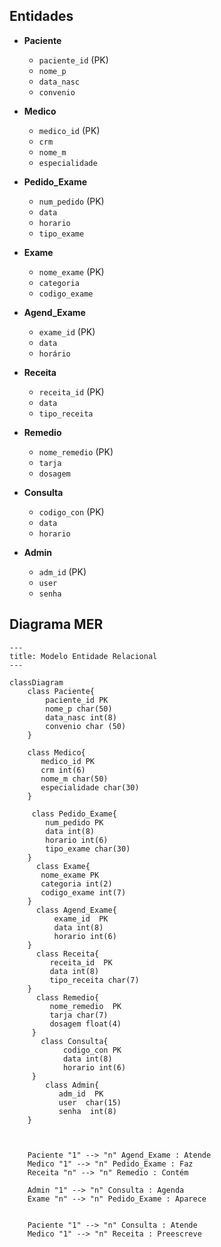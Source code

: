 ## Entidades 

  - **Paciente**
      - `paciente_id` (PK)
      - `nome_p`
      - `data_nasc`
      - `convenio`


 - **Medico**
     - `medico_id` (PK)
     - `crm`
     - `nome_m`
     - `especialidade`


 - **Pedido_Exame**
     - `num_pedido` (PK)
     - `data`
     - `horario`
     - `tipo_exame`

  - **Exame**
      - `nome_exame` (PK)
      - `categoria`
      - `codigo_exame`
  
  - **Agend_Exame**
      - `exame_id` (PK)
      -  `data`
      -  `horário`
  
  - **Receita**
      -  `receita_id` (PK)
      -  `data`
      -  `tipo_receita`

  - **Remedio**
      - `nome_remedio` (PK)
      -  `tarja`
      -  `dosagem`
        
  - **Consulta**
      -  `codigo_con` (PK)
      -  `data`
      -  `horario`
   
  - **Admin**
      - `adm_id` (PK)
      - `user`
      - `senha`

        
## Diagrama MER

```mermaid
---
title: Modelo Entidade Relacional
---

classDiagram
    class Paciente{
        paciente_id PK
        nome_p char(50)
        data_nasc int(8)
        convenio char (50)
    }

    class Medico{
       medico_id PK
       crm int(6)
       nome_m char(50)
       especialidade char(30)
    }

     class Pedido_Exame{
        num_pedido PK
        data int(8)
        horario int(6)
        tipo_exame char(30)
    }
      class Exame{
       nome_exame PK
       categoria int(2)
       codigo_exame int(7)
    }
      class Agend_Exame{
          exame_id  PK
          data int(8)
          horario int(6)
    }
      class Receita{
         receita_id  PK
         data int(8)
         tipo_receita char(7)
    }
      class Remedio{
         nome_remedio  PK
         tarja char(7)
         dosagem float(4)
     }   
       class Consulta{
            codigo_con PK
            data int(8)
            horario int(6)
     }
        class Admin{
           adm_id  PK
           user  char(15)
           senha  int(8)
    }
     


    Paciente "1" --> "n" Agend_Exame : Atende
    Medico "1" --> "n" Pedido_Exame : Faz
    Receita "n" --> "n" Remedio : Contém

    Admin "1" --> "n" Consulta : Agenda 
    Exame "n" --> "n" Pedido_Exame : Aparece

    
    Paciente "1" --> "n" Consulta : Atende
    Medico "1" --> "n" Receita : Preescreve
    








``` 
